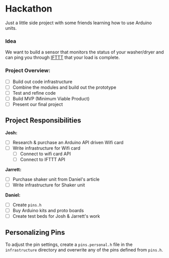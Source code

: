 # Hackathon
Just a little side project with some friends learning how to use Arduino units.

### Idea
We want to build a sensor that monitors the status of your washer/dryer and can ping you through [IFTTT](http://ifttt.com) that your load is complete.

### Project Overview:
- [ ] Build out code infrastructure
- [ ] Combine the modules and build out the prototype
- [ ] Test and refine code
- [ ] Build MVP (Minimum Viable Product)
- [ ] Present our final project

## Project Responsibilities

__Josh:__
- [ ] Research & purchase an Arduino API driven Wifi card
- [ ] Write infrastructure for Wifi card
  + [ ] Connect to wifi card API
  + [ ] Connect to IFTTT API

__Jarrett:__
- [ ] Purchase shaker unit from Daniel's article
- [ ] Write infrastructure for Shaker unit

__Daniel:__
- [ ] Create `pins.h`
- [ ] Buy Arduino kits and proto boards
- [ ] Create test beds for Josh & Jarrett's work

## Personalizing Pins

To adjust the pin settings, create a `pins.personal.h` file in the `infrastructure` directory and overwrite any of the pins defined from `pins.h`.
